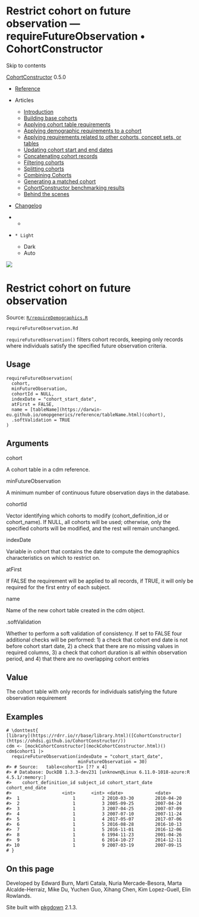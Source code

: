 # Restrict cohort on future observation — requireFutureObservation • CohortConstructor

Skip to contents

[CohortConstructor](../index.html) 0.5.0

  * [Reference](../reference/index.html)
  * Articles
    * [Introduction](../articles/a00_introduction.html)
    * [Building base cohorts](../articles/a01_building_base_cohorts.html)
    * [Applying cohort table requirements](../articles/a02_cohort_table_requirements.html)
    * [Applying demographic requirements to a cohort](../articles/a03_require_demographics.html)
    * [Applying requirements related to other cohorts, concept sets, or tables](../articles/a04_require_intersections.html)
    * [Updating cohort start and end dates](../articles/a05_update_cohort_start_end.html)
    * [Concatenating cohort records](../articles/a06_concatanate_cohorts.html)
    * [Filtering cohorts](../articles/a07_filter_cohorts.html)
    * [Splitting cohorts](../articles/a08_split_cohorts.html)
    * [Combining Cohorts](../articles/a09_combine_cohorts.html)
    * [Generating a matched cohort](../articles/a10_match_cohorts.html)
    * [CohortConstructor benchmarking results](../articles/a11_benchmark.html)
    * [Behind the scenes](../articles/a12_behind_the_scenes.html)
  * [Changelog](../news/index.html)


  *   * [](https://github.com/OHDSI/CohortConstructor/)
  *     * Light
    * Dark
    * Auto



![](../logo.png)

# Restrict cohort on future observation

Source: [`R/requireDemographics.R`](https://github.com/OHDSI/CohortConstructor/blob/main/R/requireDemographics.R)

`requireFutureObservation.Rd`

`requireFutureObservation()` filters cohort records, keeping only records where individuals satisfy the specified future observation criteria.

## Usage
    
    
    requireFutureObservation(
      cohort,
      minFutureObservation,
      cohortId = NULL,
      indexDate = "cohort_start_date",
      atFirst = FALSE,
      name = [tableName](https://darwin-eu.github.io/omopgenerics/reference/tableName.html)(cohort),
      .softValidation = TRUE
    )

## Arguments

cohort
    

A cohort table in a cdm reference.

minFutureObservation
    

A minimum number of continuous future observation days in the database.

cohortId
    

Vector identifying which cohorts to modify (cohort_definition_id or cohort_name). If NULL, all cohorts will be used; otherwise, only the specified cohorts will be modified, and the rest will remain unchanged.

indexDate
    

Variable in cohort that contains the date to compute the demographics characteristics on which to restrict on.

atFirst
    

If FALSE the requirement will be applied to all records, if TRUE, it will only be required for the first entry of each subject.

name
    

Name of the new cohort table created in the cdm object.

.softValidation
    

Whether to perform a soft validation of consistency. If set to FALSE four additional checks will be performed: 1) a check that cohort end date is not before cohort start date, 2) a check that there are no missing values in required columns, 3) a check that cohort duration is all within observation period, and 4) that there are no overlapping cohort entries

## Value

The cohort table with only records for individuals satisfying the future observation requirement

## Examples
    
    
    # \donttest{
    [library](https://rdrr.io/r/base/library.html)([CohortConstructor](https://ohdsi.github.io/CohortConstructor/))
    cdm <- [mockCohortConstructor](mockCohortConstructor.html)()
    cdm$cohort1 |>
      requireFutureObservation(indexDate = "cohort_start_date",
                               minFutureObservation = 30)
    #> # Source:   table<cohort1> [?? x 4]
    #> # Database: DuckDB 1.3.3-dev231 [unknown@Linux 6.11.0-1018-azure:R 4.5.1/:memory:]
    #>    cohort_definition_id subject_id cohort_start_date cohort_end_date
    #>                   <int>      <int> <date>            <date>         
    #>  1                    1          2 2010-03-30        2010-04-20     
    #>  2                    1          3 2005-09-25        2007-04-24     
    #>  3                    1          3 2007-04-25        2007-07-09     
    #>  4                    1          3 2007-07-10        2007-11-24     
    #>  5                    1          4 2017-05-07        2017-07-06     
    #>  6                    1          5 2016-08-28        2016-10-13     
    #>  7                    1          5 2016-11-01        2016-12-06     
    #>  8                    1          6 1994-11-23        2001-04-26     
    #>  9                    1          6 2014-10-27        2014-12-11     
    #> 10                    1          9 2007-03-19        2007-09-15     
    # }
    

## On this page

Developed by Edward Burn, Marti Catala, Nuria Mercade-Besora, Marta Alcalde-Herraiz, Mike Du, Yuchen Guo, Xihang Chen, Kim Lopez-Guell, Elin Rowlands.

Site built with [pkgdown](https://pkgdown.r-lib.org/) 2.1.3.
